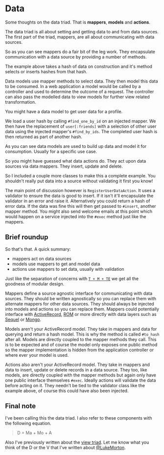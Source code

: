 # Data

Some thoughts on the data triad. That is **mappers**,
**models** and **actions**.

The data triad is all about setting and getting data to and 
from data sources. The first part of the triad, mappers, are
all about communicating with data sources.

<script src="https://gist.github.com/lukemorton/6698944.js"></script>

So as you can see mappers do a fair bit of the leg work. They
encapsulate communication with a data source by providing a
number of methods.

The example above takes a hash of data on construction and
it's method selects or inserts hashes from that hash.

Data models use mapper methods to select data. They then model
this data to be consumed. In a web application a model would
be called by a controller and used to determine the outcome of
a request. The controller can also pass the modelled data to
view models for further view related transformation.

You might have a data model to get user data for a profile.

<script src="https://gist.github.com/lukemorton/6698950.js"></script>

We load a user hash by calling `#find_one_by_id` on an
injected mapper. We then have the replacement of
`user[:friends]` with a selection of other user data using the
injected mapper's `#find_by_ids`. The completed user hash is
then returned as part of another hash.

As you can see data models are used to build up data and model
it for consumption. Usually for a specific use case.

So you might have guessed what data actions do. They act upon
data sources via data mappers. They insert, update and delete.

<script src="https://gist.github.com/lukemorton/6698952.js"></script>

So I included a couple more classes to make this a complete
example. You shouldn't really put data into a source without
validating it first you know!

The main point of discussion however is
`RegisterUserDataAction`. It uses a validator to ensure the
data is good to insert. If it isn't it'll encapsulate the
validator in an error and raise it. Alternatively you could
return a hash of error data. If the data was fine this will
then get passed to `#insert`, another mapper method. You might
also send welcome emails at this point which would happen on a
service injected into the `#exec` method just like the
mappers.

## Brief roundup

So that's that. A quick summary:

 - mappers act on data sources
 - models use mappers to get and model data
 - actions use mappers to set data, usually with validation

Just like the separation of concerns with [`T + M + TE`][1]
we get all the goodness of modular design.

Mappers define a source agnostic interface for communicating
with data sources. They should be written agnostically so you
can replace them with alternate mappers for other data
sources. They should always be injected into models and
actions so you can replace them. Mappers could potentially
interface with [ActiveRecord][3], [ROM][4] or more
directly with data layers such as [Sequel][5] or [Mongo][6].

Models aren't your ActiveRecord model. They take in mappers
and data for querying and return a hash model. This is why the
method is called `#to_hash` after all. Models are directly
coupled to the mapper methods they call. This is to be
expected and of course the model only exposes one public
method so the mapper implementation is hidden from the
application controller or where ever your model is used.

Actions also aren't your ActiveRecord model. They take in
mappers and data to insert, update or delete records in a data
source. They too, like models, are directly coupled with the
mapper methods but again only have one public interface
themselves `#exec`. Ideally actions will validate the data
before acting on it. They needn't be tied to the validator
class like the example above, of course this could have also
been injected.

## Final note

I've been calling this the data triad. I also refer to these
components with the following equation.

> D = Ma + Mo + A

Also I've previously written about the [view triad][1]. Let me
know what you think of the D or the V that I've written about
[@LukeMorton][2].

[1]: /thoughts/2013-09-24-views
[2]: https://twitter.com/LukeMorton
[3]: http://guides.rubyonrails.org/active_record_basics.html
[4]: http://rom-rb.org/
[5]: https://twitter.com/LukeMorton
[6]: https://github.com/mongodb/mongo-ruby-driver

